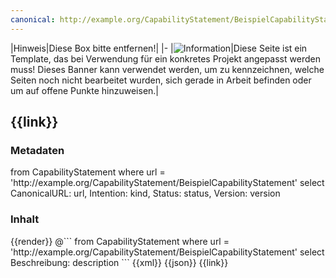 ```yaml
---
canonical: http://example.org/CapabilityStatement/BeispielCapabilityStatement
---
```


|Hinweis|Diese Box bitte entfernen!|
|-
|![Information](https://wiki.hl7.de/images/thumb/Under_construction_icon-blue.svg/100px-Under_construction_icon-blue.svg.png)|Diese Seite ist ein Template, das bei Verwendung für ein konkretes Projekt angepasst werden muss! Dieses Banner kann verwendet werden, um zu kennzeichnen, welche Seiten noch nicht bearbeitet wurden, sich gerade in Arbeit befinden oder um auf offene Punkte hinzuweisen.|

## {{link}}

### Metadaten

<fql output="table">
from
	CapabilityStatement
where
	url = 'http://example.org/CapabilityStatement/BeispielCapabilityStatement'
select
	CanonicalURL: url, Intention: kind, Status: status, Version: version
</fql>

### Inhalt

<tabs>
    <tab title="Darstellung">      
        {{render}}
    </tab>
    <tab title="Beschreibung">
    @```
from
	CapabilityStatement
where
	url = 'http://example.org/CapabilityStatement/BeispielCapabilityStatement' 
select
	Beschreibung: description
```
    </tab>
    <tab title="XML">      
        {{xml}}
    </tab>
    <tab title="JSON">
        {{json}}
    </tab>
    <tab title="Link">
        {{link}}
    </tab>
</tabs>
